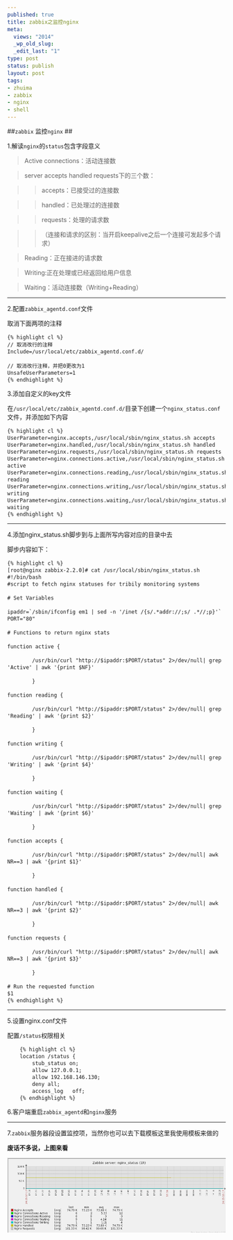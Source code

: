 ```yaml
--- 
published: true
title: zabbix之监控nginx
meta: 
  views: "2014"
  _wp_old_slug: 
  _edit_last: "1"
type: post
status: publish
layout: post
tags: 
- zhuima
- zabbix
- nginx
- shell
---
```


##`zabbix` 监控`nginx` ##

1.解读`nginx`的`status`包含字段意义

> Active connections：活动连接数

> server accepts handled requests下的三个数：

>> accepts：已接受过的连接数

>> handled：已处理过的连接数

>> requests：处理的请求数

>>（连接和请求的区别：当开启keepalive之后一个连接可发起多个请求）

> Reading：正在接进的请求数

> Writing:正在处理或已经返回给用户信息

> Waiting：活动连接数（Writing+Reading）

_____________________________________________________________

2.配置`zabbix_agentd.conf`文件

取消下面两项的注释

    
    {% highlight cl %}
    // 取消改行的注释
    Include=/usr/local/etc/zabbix_agentd.conf.d/
    
	// 取消改行注释，并把0更改为1
    UnsafeUserParameters=1
    {% endhighlight %}
    
3.添加自定义的key文件

在`/usr/local/etc/zabbix_agentd.conf.d/`目录下创建一个`nginx_status.conf`文件，并添加如下内容
    
    {% highlight cl %}
    UserParameter=nginx.accepts,/usr/local/sbin/nginx_status.sh accepts
    UserParameter=nginx.handled,/usr/local/sbin/nginx_status.sh handled
    UserParameter=nginx.requests,/usr/local/sbin/nginx_status.sh requests
    UserParameter=nginx.connections.active,/usr/local/sbin/nginx_status.sh active
    UserParameter=nginx.connections.reading,/usr/local/sbin/nginx_status.sh reading
    UserParameter=nginx.connections.writing,/usr/local/sbin/nginx_status.sh writing
    UserParameter=nginx.connections.waiting,/usr/local/sbin/nginx_status.sh waiting
    {% endhighlight %}
    
_______________________________________________________________________

4.添加nginx_status.sh脚步到与上面所写内容对应的目录中去

脚步内容如下：
    
    {% highlight cl %}
    [root@nginx zabbix-2.2.0]# cat /usr/local/sbin/nginx_status.sh 
    #!/bin/bash
    #script to fetch nginx statuses for tribily monitoring systems
    
    # Set Variables
    
    ipaddr=`/sbin/ifconfig em1 | sed -n '/inet /{s/.*addr://;s/ .*//;p}'`
    PORT="80"
    
    # Functions to return nginx stats
    
    function active {
    
            /usr/bin/curl "http://$ipaddr:$PORT/status" 2>/dev/null| grep 'Active' | awk '{print $NF}' 
    
            } 
    
    function reading {
    
            /usr/bin/curl "http://$ipaddr:$PORT/status" 2>/dev/null| grep 'Reading' | awk '{print $2}' 
    
            } 
    
    function writing {
    
            /usr/bin/curl "http://$ipaddr:$PORT/status" 2>/dev/null| grep 'Writing' | awk '{print $4}' 
    
            } 
    
    function waiting {
    
            /usr/bin/curl "http://$ipaddr:$PORT/status" 2>/dev/null| grep 'Waiting' | awk '{print $6}' 
    
            } 
    
    function accepts {
    
            /usr/bin/curl "http://$ipaddr:$PORT/status" 2>/dev/null| awk NR==3 | awk '{print $1}'
    
            } 
    
    function handled {
    
            /usr/bin/curl "http://$ipaddr:$PORT/status" 2>/dev/null| awk NR==3 | awk '{print $2}'
    
            } 
    
    function requests {
    
            /usr/bin/curl "http://$ipaddr:$PORT/status" 2>/dev/null| awk NR==3 | awk '{print $3}'
    
            }
    
    # Run the requested function
    $1 
    {% endhighlight %}
    
________________________________________________________________________________

5.设置nginx.conf文件

配置`/status`权限相关
    	
		{% highlight cl %}
		location /status {
			stub_status on;
			allow 127.0.0.1;
			allow 192.168.146.130;
			deny all;
			access_log   off;
		{% endhighlight %}

6.客户端重启`zabbix_agentd`和`nginx`服务

________________________________________________________________________________

7.`zabbix`服务器段设置监控项，当然你也可以去下载模板这里我使用模板来做的

**废话不多说，上图来看**

<img src="/images/monitor_nginx.png" alt="Sanjose" class="img-center" />



